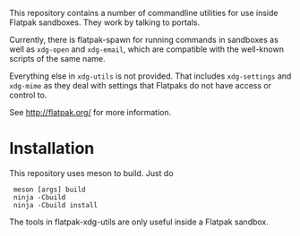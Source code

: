This repository contains a number of commandline utilities for use
inside Flatpak sandboxes. They work by talking to portals.

Currently, there is flatpak-spawn for running commands in sandboxes
as well as `xdg-open` and `xdg-email`, which are compatible with the
well-known scripts of the same name.

Everything else in `xdg-utils` is not provided. That includes
`xdg-settings` and `xdg-mime` as they deal with settings that Flatpaks
do not have access or control to.

See http://flatpak.org/ for more information.

# Installation 

This repository uses meson to build. Just do
```
 meson [args] build
 ninja -Cbuild
 ninja -Cbuild install
```

The tools in flatpak-xdg-utils are only useful inside a Flatpak sandbox.
